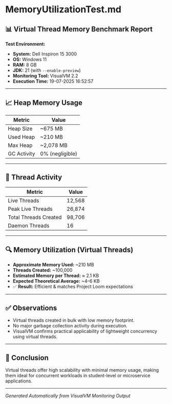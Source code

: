 # MemoryUtilizationTest.md

## 📊 Virtual Thread Memory Benchmark Report

**Test Environment:**  
- **System:** Dell Inspiron 15 3000  
- **OS:** Windows 11  
- **RAM:** 8 GB  
- **JDK:** 21 (with `--enable-preview`)  
- **Monitoring Tool:** VisualVM 2.2  
- **Execution Time:** 19-07-2025 16:52:57  

---

## 📈 Heap Memory Usage
| Metric           | Value          |
|------------------|----------------|
| Heap Size        | ~675 MB        |
| Used Heap        | ~210 MB        |
| Max Heap         | ~2,078 MB      |
| GC Activity      | 0% (negligible)|

---

## 🧵 Thread Activity
| Metric              | Value        |
|---------------------|--------------|
| Live Threads        | 12,568       |
| Peak Live Threads   | 26,874       |
| Total Threads Created | 98,706     |
| Daemon Threads      | 16           |

---

## 🔍 Memory Utilization (Virtual Threads)
- **Approximate Memory Used:** ~210 MB  
- **Threads Created:** ~100,000  
- **Estimated Memory per Thread:** ≈ 2.1 KB  
- **Expected Theoretical Average:** ~4–6 KB  
- ✅ **Result:** Efficient & matches Project Loom expectations

---

## ✅ Observations
- Virtual threads created in bulk with low memory footprint.
- No major garbage collection activity during execution.
- VisualVM confirms practical applicability of lightweight concurrency using virtual threads.

---

## 📌 Conclusion
Virtual threads offer high scalability with minimal memory usage, making them ideal for concurrent workloads in student-level or microservice applications.

---

*Generated Automatically from VisualVM Monitoring Output*
